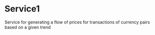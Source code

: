 # Service1
Service for generating a flow of prices for transactions of currency pairs based on a given trend
